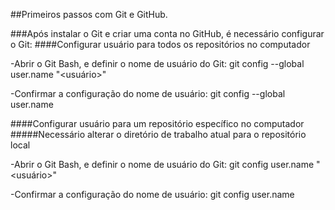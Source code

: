 ##Primeiros passos com Git e GitHub.

###Após instalar o Git e criar uma conta no GitHub, é necessário configurar o Git:
####Configurar usuário para todos os repositórios no computador

-Abrir o Git Bash, e definir o nome de usuário do Git:
git config --global user.name "<usuário>"

-Confirmar a configuração do nome de usuário:
git config --global user.name


####Configurar usuário para um repositório específico no computador
#####Necessário alterar o diretório de trabalho atual para o repositório local

-Abrir o Git Bash, e definir o nome de usuário do Git:
git config user.name "<usuário>"

-Confirmar a configuração do nome de usuário:
git config user.name

